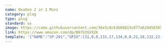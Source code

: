 ```yaml
---
name: OxaOxe 2 in 1 Mini
category: plug
type: plug
standard: us
image: https://camo.githubusercontent.com/36e5c8c63b06813c077a620d56569e4fc5e677db/68747470733a2f2f692e706f7374696d672e63632f664c51676a6356542f36312d42322d4f31322d4c4f4f4c2d534c313530302e6a7067
link: https://www.amazon.com/dp/B07G2GVX2K
template: '{"NAME":"SP-201","GPIO":[31,0,0,131,17,134,0,0,21,18,132,22,0],"FLAG":0,"BASE":45}'
---
```


